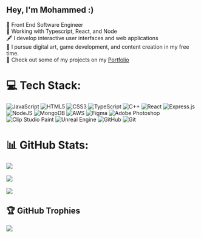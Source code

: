 ## Hey, I'm Mohammed :)

🍎 Front End Software Engineer</br>
📜 Working with Typescript, React, and Node</br>
🖋️ I develop interactive user interfaces and web applications</br>
🎨 I pursue digital art, game development, and content creation in my free time.</br>
🌠 Check out some of my projects on my [Portfolio](https://mgahelrasoul.com/)</br>


# 💻 Tech Stack:
![JavaScript](https://img.shields.io/badge/javascript-%FF9A00.svg?style=for-the-badge&logo=javascript&logoColor=%23F7DF1E&color=FF9A00) 
![HTML5](https://img.shields.io/badge/html5-%23E34F26.svg?style=for-the-badge&logo=html5&logoColor=white)
![CSS3](https://img.shields.io/badge/css3-%2300C4CC.svg?style=for-the-badge&logo=css3&logoColor=white)
![TypeScript](https://img.shields.io/badge/typescript-%23007ACC.svg?style=for-the-badge&logo=typescript&logoColor=white) 
![C++](https://img.shields.io/badge/c++-%2300599C.svg?style=for-the-badge&logo=c%2B%2B&logoColor=white) 
![React](https://img.shields.io/badge/react-%2320232a.svg?style=for-the-badge&logo=react&logoColor=%2361DAFB) 
![Express.js](https://img.shields.io/badge/express.js-%23404d59.svg?style=for-the-badge&logo=express&logoColor=%2361DAFB) 
![NodeJS](https://img.shields.io/badge/node.js-6DA55F?style=for-the-badge&logo=node.js&logoColor=white) 
![MongoDB](https://img.shields.io/badge/MongoDB-%234ea94b.svg?style=for-the-badge&logo=mongodb&logoColor=white) 
![AWS](https://img.shields.io/badge/AWS-%23FF9900.svg?style=for-the-badge&logo=amazon-aws&logoColor=white) 
![Figma](https://img.shields.io/badge/figma-%23F24E1E.svg?style=for-the-badge&logo=figma&logoColor=white) 
![Adobe Photoshop](https://img.shields.io/badge/adobe%20photoshop-%DA1F26.svg?style=for-the-badge&logo=adobe%20photoshop&logoColor=white&color=DA1F26) 
![Clip Studio Paint](https://img.shields.io/badge/ClipStudioPaint-%D1D1D1.svg?style=for-the-badge&logo=ClipStudioPaint&logoColor=white&color=D1D1D1) 
![Unreal Engine](https://img.shields.io/badge/unrealengine-%23313131.svg?style=for-the-badge&logo=unrealengine&logoColor=white) 
![GitHub](https://img.shields.io/badge/github-%23121011.svg?style=for-the-badge&logo=github&logoColor=white)
![Git](https://img.shields.io/badge/git-%49021F.svg?style=for-the-badge&logo=git&logoColor=white&color=49021F) 

# 📊 GitHub Stats:
![](https://github-readme-stats.vercel.app/api/top-langs/?username=MGahelrasoul&theme=gotham&hide_border=false&include_all_commits=false&count_private=false&layout=compact)</br></br>
![](https://github-readme-stats.vercel.app/api?username=MGahelrasoul&theme=gotham&hide_border=false&include_all_commits=false&count_private=false)<br/></br>
![](https://nirzak-streak-stats.vercel.app/?user=MGahelrasoul&theme=gotham&hide_border=false)<br/>

## 🏆 GitHub Trophies
![](https://github-profile-trophy.vercel.app/?username=MGahelrasoul&theme=monokai&no-frame=true&no-bg=true&margin-w=4)

<!-- Proudly created with GPRM ( https://gprm.itsvg.in ) -->
